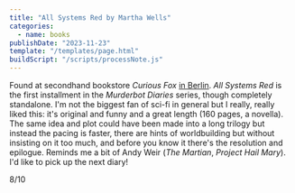 ```yaml
---
title: "All Systems Red by Martha Wells"
categories:
  - name: books
publishDate: "2023-11-23"
template: "/templates/page.html"
buildScript: "/scripts/processNote.js"
---
```


Found at secondhand bookstore _Curious Fox_ [in Berlin](/notes/weeknote-33-berlin-brussels/). _All Systems Red_ is the first installment in the _Murderbot Diaries_ series, though completely standalone. I'm not the biggest fan of sci-fi in general but I really, really liked this: it's original and funny and a great length (160 pages, a novella). The same idea and plot could have been made into a long trilogy but instead the pacing is faster, there are hints of worldbuilding but without insisting on it too much, and before you know it there's the resolution and epilogue. Reminds me a bit of Andy Weir (_The Martian_, _Project Hail Mary_). I'd like to pick up the next diary!

8/10
